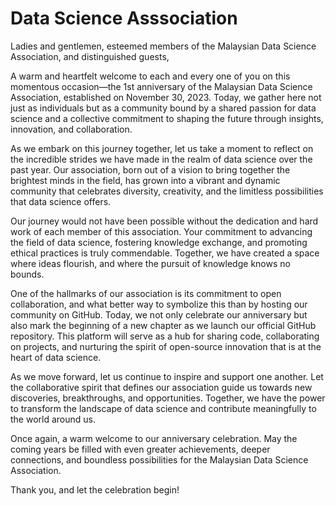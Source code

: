 # Data Science Asssociation

Ladies and gentlemen, esteemed members of the Malaysian Data Science Association, and distinguished guests,

A warm and heartfelt welcome to each and every one of you on this momentous occasion—the 1st anniversary of the Malaysian Data Science Association, established on November 30, 2023. Today, we gather here not just as individuals but as a community bound by a shared passion for data science and a collective commitment to shaping the future through insights, innovation, and collaboration.

As we embark on this journey together, let us take a moment to reflect on the incredible strides we have made in the realm of data science over the past year. Our association, born out of a vision to bring together the brightest minds in the field, has grown into a vibrant and dynamic community that celebrates diversity, creativity, and the limitless possibilities that data science offers.

Our journey would not have been possible without the dedication and hard work of each member of this association. Your commitment to advancing the field of data science, fostering knowledge exchange, and promoting ethical practices is truly commendable. Together, we have created a space where ideas flourish, and where the pursuit of knowledge knows no bounds.

One of the hallmarks of our association is its commitment to open collaboration, and what better way to symbolize this than by hosting our community on GitHub. Today, we not only celebrate our anniversary but also mark the beginning of a new chapter as we launch our official GitHub repository. This platform will serve as a hub for sharing code, collaborating on projects, and nurturing the spirit of open-source innovation that is at the heart of data science.

As we move forward, let us continue to inspire and support one another. Let the collaborative spirit that defines our association guide us towards new discoveries, breakthroughs, and opportunities. Together, we have the power to transform the landscape of data science and contribute meaningfully to the world around us.

Once again, a warm welcome to our anniversary celebration. May the coming years be filled with even greater achievements, deeper connections, and boundless possibilities for the Malaysian Data Science Association.

Thank you, and let the celebration begin!
